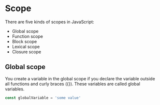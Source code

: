 # Scope 

There are five kinds of scopes in JavaScript:

- Global scope
- Function scope
- Block scope
- Lexical scope
- Closure scope

## Global scope 
You create a variable in the global scope if you declare the variable outside all functions and curly braces ({}). These variables are called global variables.

```js
const globalVariable = 'some value'
```


